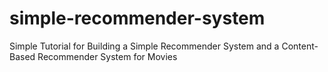 # simple-recommender-system
Simple Tutorial for Building a Simple Recommender System and a Content-Based Recommender System for Movies
